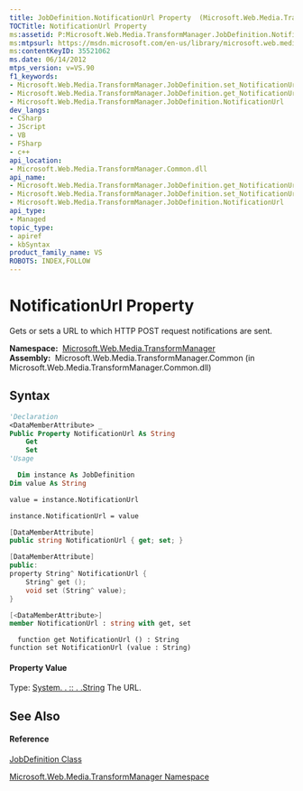 ```yaml
---
title: JobDefinition.NotificationUrl Property  (Microsoft.Web.Media.TransformManager)
TOCTitle: NotificationUrl Property
ms:assetid: P:Microsoft.Web.Media.TransformManager.JobDefinition.NotificationUrl
ms:mtpsurl: https://msdn.microsoft.com/en-us/library/microsoft.web.media.transformmanager.jobdefinition.notificationurl(v=VS.90)
ms:contentKeyID: 35521062
ms.date: 06/14/2012
mtps_version: v=VS.90
f1_keywords:
- Microsoft.Web.Media.TransformManager.JobDefinition.set_NotificationUrl
- Microsoft.Web.Media.TransformManager.JobDefinition.get_NotificationUrl
- Microsoft.Web.Media.TransformManager.JobDefinition.NotificationUrl
dev_langs:
- CSharp
- JScript
- VB
- FSharp
- c++
api_location:
- Microsoft.Web.Media.TransformManager.Common.dll
api_name:
- Microsoft.Web.Media.TransformManager.JobDefinition.get_NotificationUrl
- Microsoft.Web.Media.TransformManager.JobDefinition.set_NotificationUrl
- Microsoft.Web.Media.TransformManager.JobDefinition.NotificationUrl
api_type:
- Managed
topic_type:
- apiref
- kbSyntax
product_family_name: VS
ROBOTS: INDEX,FOLLOW
---
```


# NotificationUrl Property

Gets or sets a URL to which HTTP POST request notifications are sent.

**Namespace:**  [Microsoft.Web.Media.TransformManager](microsoft-web-media-transformmanager-namespace.md)  
**Assembly:**  Microsoft.Web.Media.TransformManager.Common (in Microsoft.Web.Media.TransformManager.Common.dll)

## Syntax

``` vb
'Declaration
<DataMemberAttribute> _
Public Property NotificationUrl As String
    Get
    Set
'Usage

  Dim instance As JobDefinition
Dim value As String

value = instance.NotificationUrl

instance.NotificationUrl = value
```

``` csharp
[DataMemberAttribute]
public string NotificationUrl { get; set; }
```

``` c++
[DataMemberAttribute]
public:
property String^ NotificationUrl {
    String^ get ();
    void set (String^ value);
}
```

``` fsharp
[<DataMemberAttribute>]
member NotificationUrl : string with get, set
```

``` jscript
  function get NotificationUrl () : String
function set NotificationUrl (value : String)
```

#### Property Value

Type: [System. . :: . .String](https://msdn.microsoft.com/en-us/library/s1wwdcbf\(v=vs.90\))  
The URL.  

## See Also

#### Reference

[JobDefinition Class](jobdefinition-class-microsoft-web-media-transformmanager.md)

[Microsoft.Web.Media.TransformManager Namespace](microsoft-web-media-transformmanager-namespace.md)

